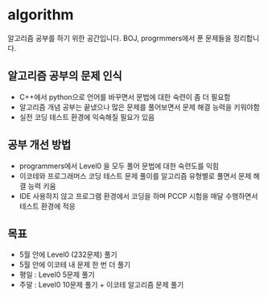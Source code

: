 # algorithm
알고리즘 공부를 하기 위한 공간입니다.
BOJ, progrmmers에서 푼 문제들을 정리합니다.

## 알고리즘 공부의 문제 인식
- C++에서 python으로 언어를 바꾸면서 문법에 대한 숙련이 좀 더 필요함
- 알고리즘 개념 공부는 끝냈으나 많은 문제를 풀어보면서 문제 해결 능력을 키워야함
- 실전 코딩 테스트 환경에 익숙해질 필요가 있음

## 공부 개선 방법
- programmers에서 Level0 을 모두 풀어 문법에 대한 숙련도를 익힘
- 이코테와 프로그래머스 코딩 테스트 문제 풀이를 알고리즘 유형별로 풀면서 문제 해결 능력 키움
- IDE 사용하지 않고 프로그램 환경에서 코딩을 하며 PCCP 시험을 매달 수행하면서 테스트 환경에 적응

## 목표
- 5월 안에 Level0 (232문제) 풀기
- 5월 안에 이코테 내 문제 한 번 더 풀기
- 평일 : Level0 5문제 풀기
- 주말 : Level0 10문제 풀기 + 이코테 알고리즘 문제 풀기

